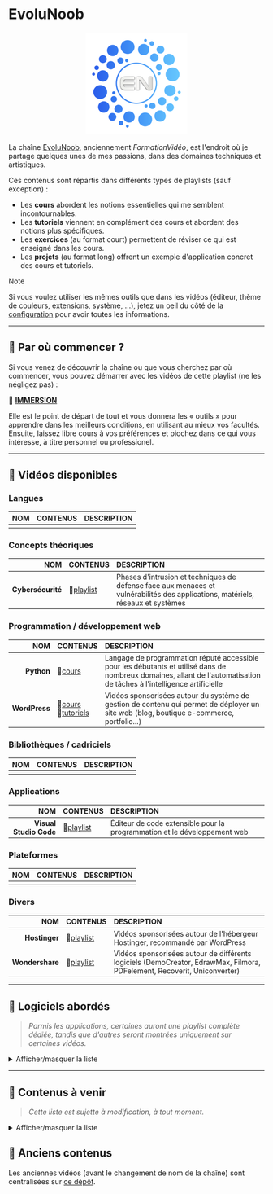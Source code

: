 # EvoluNoob

<p align="center">
	<img src="https://github.com/jasonchampagne/EvoluNoob/blob/main/assets/logo.png" alt=""><br>
</p>

La chaîne [EvoluNoob](https://youtube.com/@evolunoob), anciennement _FormationVidéo_, est l'endroit où je partage quelques unes de mes passions, dans des domaines techniques et artistiques.

Ces contenus sont répartis dans différents types de playlists (sauf exception) :

+ Les **cours** abordent les notions essentielles qui me semblent incontournables.
+ Les **tutoriels** viennent en complément des cours et abordent des notions plus spécifiques.
+ Les **exercices** (au format court) permettent de réviser ce qui est enseigné dans les cours.
+ Les **projets** (au format long) offrent un exemple d'application concret des cours et tutoriels.

> [!Note]
> Si vous voulez utiliser les mêmes outils que dans les vidéos (éditeur, thème de couleurs, extensions, système, ...), jetez un oeil du côté de la [configuration](https://github.com/jasonchampagne/EvoluNoob/blob/main/configuration.md) pour avoir toutes les informations.

---

## 🔵 Par où commencer ?

Si vous venez de découvrir la chaîne ou que vous cherchez par où commencer, vous pouvez démarrer avec les vidéos de cette playlist (ne les négligez pas) :

💠 [**IMMERSION**](https://www.youtube.com/playlist?list=PLrSOXFDHBtfFCXYx-lSdqtliCV4FqZHeA)

Elle est le point de départ de tout et vous donnera les « outils » pour apprendre dans les meilleurs conditions, en utilisant au mieux vos facultés. Ensuite, laissez libre cours à vos préférences et piochez dans ce qui vous intéresse, à titre personnel ou professionel.

---

## 🔵 Vidéos disponibles

### Langues

|NOM|CONTENUS|DESCRIPTION|
|--:|:--|:--|
||||

### Concepts théoriques

|NOM|CONTENUS|DESCRIPTION|
|--:|:--|:--|
|**Cybersécurité**|🔗[playlist](https://www.youtube.com/playlist?list=PLrSOXFDHBtfGZldbRbCNrHSTuSIg55W6F)|Phases d'intrusion et techniques de défense face aux menaces et vulnérabilités des applications, matériels, réseaux et systèmes|

### Programmation / développement web

|NOM|CONTENUS|DESCRIPTION|
|--:|:--|:--|
|**Python**|🔗[cours](https://www.youtube.com/playlist?list=PLrSOXFDHBtfGqOK0slilcWpMdlJe7HGSw)|Langage de programmation réputé accessible pour les débutants et utilisé dans de nombreux domaines, allant de l'automatisation de tâches à l'intelligence artificielle|
|**WordPress**|🔗[cours](https://www.youtube.com/playlist?list=PLrSOXFDHBtfGZREbxMZqI-tf-1NaFCW3A)<br>🔗[tutoriels](https://www.youtube.com/playlist?list=PLrSOXFDHBtfGmQHHN-36CiazjL6AJ3jna)|Vidéos sponsorisées autour du système de gestion de contenu qui permet de déployer un site web (blog, boutique e-commerce, portfolio...)|

### Bibliothèques / cadriciels

|NOM|CONTENUS|DESCRIPTION|
|--:|:--|:--|
||||

### Applications

|NOM|CONTENUS|DESCRIPTION|
|--:|:--|:--|
|**Visual Studio Code**|🔗[playlist](https://www.youtube.com/playlist?list=PLrSOXFDHBtfFzgjFG8ac8LEHKPbE8loan)|Éditeur de code extensible pour la programmation et le développement web|

### Plateformes

|NOM|CONTENUS|DESCRIPTION|
|--:|:--|:--|
||||

### Divers

|NOM|CONTENUS|DESCRIPTION|
|--:|:--|:--|
|**Hostinger**|🔗[playlist](https://www.youtube.com/playlist?list=PLrSOXFDHBtfF_WGMhMpYeE9OIvnjml8dJ)|Vidéos sponsorisées autour de l'hébergeur Hostinger, recommandé par WordPress|
|**Wondershare**|🔗[playlist](https://www.youtube.com/playlist?list=PLrSOXFDHBtfEJaW1-RnYtt5ofJfKU948_)|Vidéos sponsorisées autour de différents logiciels (DemoCreator, EdrawMax, Filmora, PDFelement, Recoverit, Uniconverter)|

---

## 🔵 Logiciels abordés

> _Parmis les applications, certaines auront une playlist complète dédiée, tandis que d'autres seront montrées uniquement sur certaines vidéos._

<details>
    <summary>Afficher/masquer la liste</summary>
    <br>
    <ul>
        <li>Ableton Live</li>
        <li>Affinity Photo</li>
        <li>After Effects</li>
        <li>Aseprite</li>
        <li>Audacity</li>
        <li>Beekeeper Studio</li>
        <li>Blender</li>
        <li>Bluestacks</li>
        <li>Brave</li>
        <li>CryENGINE | Lumberyard</li>
        <li>Darktable</li>
        <li>DaVinci Resolve (+ Fusion)</li>
        <li>DBeaver</li>
        <li>Discord</li>
        <li>Eclipse</li>
        <li>Edge</li>
        <li>FileZilla</li>
        <li>Firefox</li>
        <li>GIMP</li>
        <li>Godot</li>
        <li>KeeWeb</li>
        <li>Krita</li>
        <li>LaTeX</li>
        <li>LibreOffice</li>
        <li>Lightroom</li>
        <li>LMMS</li>
        <li>LosslessCut</li>
        <li>Maya</li>
        <li>MS Office</li>
        <li>Netbeans</li>
        <li>Obsidian</li>
        <li>OBS Studio</li>
        <li>Photoshop</li>
        <li>RawTherapee</li>
        <li>REAPER</li>
        <li>RPG Maker</li>
        <li>Scene Builder</li>
        <li>Studio One</li>
        <li>Unity</li>
        <li>Unreal Engine</li>
        <li>VeraCrypt</li>
        <li>VirtualBox</li>
        <li>Visual Novel Maker</li>
        <li>Visual Studio</li>
    </ul>
</details>

---

## 🔵 Contenus à venir

> _Cette liste est sujette à modification, à tout moment._

<details>
    <summary>Afficher/masquer la liste</summary>
    <br>
    <ul>
        <li>3D</li>
        <li>Algorithmie</li>
        <li>Anglais</li>
        <li>Android</li>
        <li>Angular</li>
        <li>Architecture</li>
        <li>Assembleur</li>
        <li>Bootstrap</li>
        <li>C</li>
        <li>C++</li>
        <li>C#</li>
        <li>Chant</li>
        <li>Chinois</li>
        <li>Coréen</li>
        <li>CryENGINE</li>
        <li>Dart</li>
        <li>Dessin</li>
        <li>Discord</li>
        <li>Django</li>
        <li>Docker</li>
        <li>Écriture</li>
        <li>Electron</li>
        <li>Entreprenariat (statuts professionnels, création d'activité, gestion fiscale, ...)</li>
        <li>Flutter</li>
        <li>Français</li>
        <li>GNU/Linux</li>
        <li>Go</li>
        <li>Godot</li>
        <li>Haskell</li>
        <li>HTML/CSS</li>
        <li>Japonais</li>
        <li>Java</li>
        <li>JavaFX</li>
        <li>JavaScript</li>
        <li>Jeet Kune Do</li>
        <li>Joomla</li>
        <li>Karaté</li>
        <li>Kivy</li>
        <li>Kotlin</li>
        <li>Kung Fu</li>
        <li>Laravel</li>
        <li>LaTeX</li>
        <li>LibreOffice (Writer, Calc, Impress)</li>
        <li>LÖVE</li>
        <li>Lua</li>
        <li>Mixage & masteurisation</li>
        <li>Montage vidéo & effets spéciaux</li>
        <li>MS Office (Word, Excel, PowerPoint)</li>
        <li>Node</li>
        <li>Photographie</li>
        <li>PHP</li>
        <li>PHPBoost</li>
        <li>Piano</li>
        <li>Pixel-art</li>
        <li>Prestashop</li>
        <li>Python</li>
        <li>Qt</li>
        <li>Raylib</li>
        <li>React</li>
        <li>Ren'Py</li>
        <li>Réseaux</li>
        <li>RPG Maker</li>
        <li>Ruby</li>
        <li>Ruby on Rails</li>
        <li>Rust</li>
        <li>SDL</li>
        <li>SFML</li>
        <li>Spring</li>
        <li>SQL</li>
        <li>Tai Chi</li>
        <li>Twitch</li>
        <li>TypeScript</li>
        <li>UML</li>
        <li>Unity</li>
        <li>Unreal Engine</li>
        <li>V</li>
        <li>Visual Novel Maker</li>
        <li>Vite</li>
        <li>Vue</li>
        <li>Windows</li>
        <li>Wing Chun</li>
        <li>XML</li>
        <li>YouTube</li>
    </ul>
</details>

## 🔵 Anciens contenus

Les anciennes vidéos (avant le changement de nom de la chaîne) sont centralisées sur [ce dépôt](https://github.com/jasonchampagne/FormationVideo).
